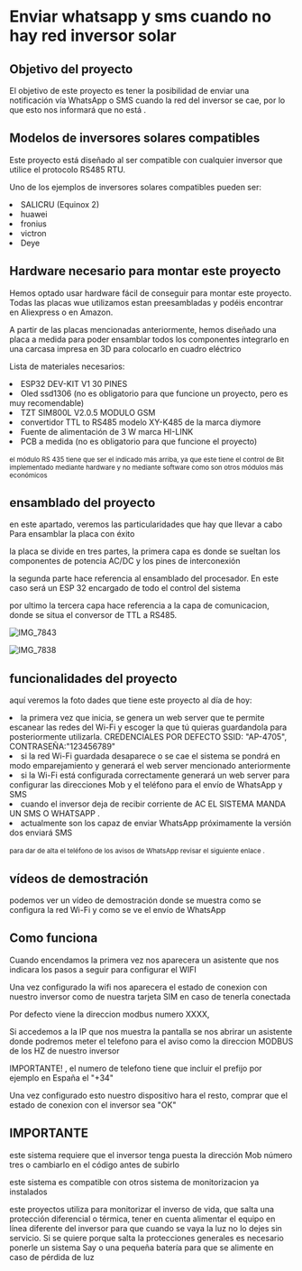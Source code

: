 <h1>Enviar whatsapp y sms cuando no hay red inversor solar</h1>
<h2>Objetivo del proyecto</h2>
<p> El objetivo de este proyecto es tener la posibilidad de enviar una notificación vía WhatsApp o SMS cuando la red del inversor se cae, por lo que esto nos informará que no está .</p>

<h2> Modelos de inversores solares compatibles</h2>
<p> Este proyecto está diseñado al ser compatible con cualquier inversor que utilice el protocolo RS485 RTU.</p>

<p> Uno de los ejemplos de inversores solares compatibles pueden ser: </p>
<li>SALICRU (Equinox 2)</li>
<li>huawei</li>
<li>fronius</li>
<li>victron</li>
<li>Deye</li>

<h2> Hardware necesario para montar este proyecto </h2>
<p> Hemos optado usar hardware fácil de conseguir para montar este proyecto. Todas las placas wue utilizamos estan preesambladas y podéis encontrar en Aliexpress o en Amazon. </p>
<p> A partir de las placas mencionadas anteriormente, hemos diseñado una placa a medida para poder ensamblar todos los componentes integrarlo en una carcasa impresa en 3D para colocarlo en cuadro eléctrico </p>

<p> Lista de materiales necesarios: </p>
<li> ESP32 DEV-KIT V1 30 PINES</li>
<li> Oled ssd1306 (no es obligatorio para que funcione un proyecto, pero es muy recomendable)</li>
<li>TZT SIM800L V2.0.5 MODULO GSM</li>
<li>convertidor TTL to RS485 modelo XY-K485 de la marca diymore</li>
<li> Fuente de alimentación de 3 W marca HI-LINK </li>
<li> PCB a medida (no es obligatorio para que funcione el proyecto)</li>
<br>
<small> el módulo RS 435 tiene que ser el indicado más arriba, ya que este tiene el control de Bit implementado mediante hardware y no mediante software como son otros módulos más económicos </small>

<h2> ensamblado del proyecto </h2>
<p> en este apartado, veremos las particularidades que hay que llevar a cabo Para ensamblar la placa con éxito </p>
<p> la placa se divide en tres partes, la primera capa es donde se sueltan los componentes de potencia AC/DC y los pines de interconexión </p>
<p> la segunda parte hace referencia al ensamblado del procesador. En este caso será un ESP 32 encargado de todo el control del sistema</p>
<p> por ultimo la tercera capa hace referencia a la capa de comunicacion, donde se situa el conversor de TTL a RS485.</p>

![IMG_7843](https://github.com/agente47m/Enviar-WhatsApp-y-SMS-Inversor-solar/assets/14801079/fb89a59a-b281-4f69-a60e-9e56f6d8d8e8)

![IMG_7838](https://github.com/agente47m/Enviar-WhatsApp-y-SMS-Inversor-solar/assets/14801079/f9d825f1-f3d7-4a1a-b4d2-7f527c002949)

<h2> funcionalidades del proyecto </h2>
<p> aquí veremos la foto dades que tiene este proyecto al día de hoy: </p>
<li> la primera vez que inicia, se genera un web server que te permite escanear las redes del Wi-Fi y escoger la que tú quieras guardandola para posteriormente utilizarla. CREDENCIALES POR DEFECTO SSID: "AP-4705", CONTRASEÑA:"123456789"</li>
<li> si la red Wi-Fi guardada desaparece o se cae el sistema se pondrá en modo emparejamiento y generará el web server mencionado anteriormente </li>
<li> si la Wi-Fi está configurada correctamente generará un web server para configurar las direcciones Mob y el teléfono para el envío de WhatsApp y SMS </li>
<li> cuando el inversor deja de recibir corriente de AC EL SISTEMA MANDA UN SMS O WHATSAPP .</li>
<li> actualmente son los capaz de enviar WhatsApp próximamente la versión dos enviará SMS </li>
<br>
<small> para dar de alta el teléfono de los avisos de WhatsApp revisar el siguiente enlace .</small>

<h2> vídeos de demostración</h2>
<p> podemos ver un vídeo de demostración donde se muestra como se configura la red Wi-Fi y como se ve el envío de WhatsApp </p>

<h2>Como funciona</h2>
<p> Cuando encendamos la primera vez nos aparecera un asistente que nos indicara los pasos a seguir para configurar el WIFI</p>

<p> Una vez configurado la wifi nos aparecera el estado de conexion con nuestro inversor como de nuestra tarjeta SIM en caso de tenerla conectada</p>

<p> Por defecto viene la direccion modbus numero XXXX,</p>
<p> Si accedemos a la IP que nos muestra la pantalla se nos abrirar un asistente donde podremos meter el telefono para el aviso como la direccion MODBUS de los HZ de nuestro inversor </p>
<p> IMPORTANTE! , el numero de telefono tiene que incluir el prefijo por ejemplo en España el "+34"</p>
<p> Una vez configurado esto nuestro dispositivo hara el resto, comprar que el estado de conexion con el inversor sea "OK"</p>
<h2>IMPORTANTE</h2>
<p> este sistema requiere que el inversor tenga puesta la dirección Mob número tres o cambiarlo en el código antes de subirlo </p>
<p> este sistema es compatible con otros sistema de monitorizacion ya instalados </p>
<p> este proyectos utiliza para monitorizar el inverso de vida, que salta una protección diferencial o térmica, tener en cuenta alimentar el equipo en línea diferente del inversor para que cuando se vaya la luz no lo dejes sin servicio. Si se quiere porque salta la protecciones generales es necesario ponerle un sistema Say o una pequeña batería para que se alimente en caso de pérdida de luz </p>



